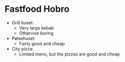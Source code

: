 # Fastfood Hobro

* Grill huset:
  * Very large kebab
  * Othervise boring
* Pølsehuset:
  * Fairly good and cheap
* City pizza:
  * Limited menu, but the pizzas are good and cheap
